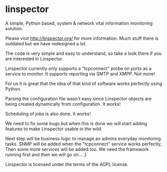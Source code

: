 linspector
==========

A simple, Python based, system & network vital information monitoring solution.

Please visit http://linspector.org/ for more information. Much stuff there is outdated but we have redesigned a lot.

The code is very simple and easy to understand, so take a look there if you are interested in Linspector.

Linspector currently only supports a "tcpconnect" probe on ports as a service to monitor. It supports reporting via SMTP and XMPP. Not more!

For us it is great that the idea of that kind of software works perfectly using Python.

Parsing the configuration file wasn't easy since Linspector objects are being created dynamically from configuration. It works!

Scheduling of jobs is also done. It works!

We need to fix some bugs but when this is done we will start adding features to make Linspector usable in the wild.

Next step will be business logic to manage an admins everyday monitoring tasks. SNMP will be added when the "tcpconnect" service works perfectly; Then some more services will be added too. We need the framework running first and then we will go on... ;)

Linspector is licensed under the terms of the AGPL license.